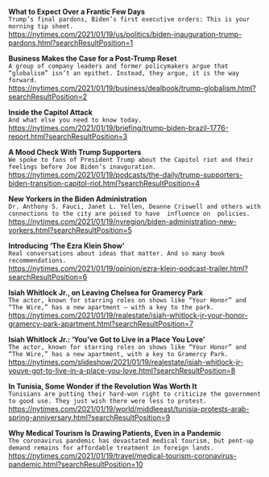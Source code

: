 **What to Expect Over a Frantic Few Days**\
`Trump’s final pardons, Biden’s first executive orders: This is your morning tip sheet.`\
https://nytimes.com/2021/01/19/us/politics/biden-inauguration-trump-pardons.html?searchResultPosition=1

**Business Makes the Case for a Post-Trump Reset**\
`A group of company leaders and former policymakers argue that “globalism” isn’t an epithet. Instead, they argue, it is the way forward.`\
https://nytimes.com/2021/01/19/business/dealbook/trump-globalism.html?searchResultPosition=2

**Inside the Capitol Attack**\
`And what else you need to know today.`\
https://nytimes.com/2021/01/19/briefing/trump-biden-brazil-1776-report.html?searchResultPosition=3

**A Mood Check With Trump Supporters**\
`We spoke to fans of President Trump about the Capitol riot and their feelings before Joe Biden’s inauguration.`\
https://nytimes.com/2021/01/19/podcasts/the-daily/trump-supporters-biden-transition-capitol-riot.html?searchResultPosition=4

**New Yorkers in the Biden Administration**\
`Dr. Anthony S. Fauci, Janet L. Yellen, Deanne Criswell and others with connections to the city are poised to have  influence on  policies.`\
https://nytimes.com/2021/01/19/nyregion/biden-administration-new-yorkers.html?searchResultPosition=5

**Introducing ‘The Ezra Klein Show’**\
`Real conversations about ideas that matter. And so many book recommendations.`\
https://nytimes.com/2021/01/19/opinion/ezra-klein-podcast-trailer.html?searchResultPosition=6

**Isiah Whitlock Jr., on Leaving Chelsea for Gramercy Park**\
`The actor, known for starring roles on shows like “Your Honor” and “The Wire,” has a new apartment — with a key to the park.`\
https://nytimes.com/2021/01/19/realestate/isiah-whitlock-jr-your-honor-gramercy-park-apartment.html?searchResultPosition=7

**Isiah Whitlock Jr.: ‘You’ve Got to Live in a Place You Love’**\
`The actor, known for starring roles on shows like “Your Honor” and “The Wire,” has a new apartment, with a key to Gramercy Park.`\
https://nytimes.com/slideshow/2021/01/19/realestate/isiah-whitlock-jr-youve-got-to-live-in-a-place-you-love.html?searchResultPosition=8

**In Tunisia, Some Wonder if the Revolution Was Worth It**\
`Tunisians are putting their hard-won right to criticize the government to good use. They just wish there were less to protest.`\
https://nytimes.com/2021/01/19/world/middleeast/tunisia-protests-arab-spring-anniversary.html?searchResultPosition=9

**Why Medical Tourism Is Drawing Patients, Even in a Pandemic**\
`The coronavirus pandemic has devastated medical tourism, but pent-up demand remains for affordable treatment in foreign lands.`\
https://nytimes.com/2021/01/19/travel/medical-tourism-coronavirus-pandemic.html?searchResultPosition=10

